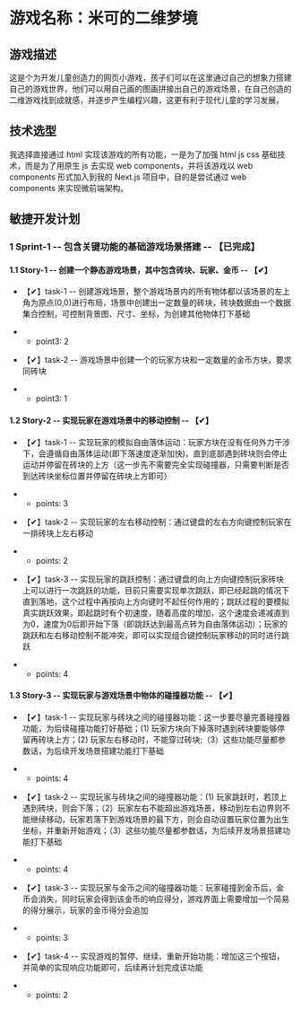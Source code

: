 # 游戏名称：米可的二维梦境

## 游戏描述
  这是个为开发儿童创造力的网页小游戏，孩子们可以在这里通过自己的想象力搭建自己的游戏世界，他们可以用自己画的图画拼接出自己的游戏场景，在自己创造的二维游戏找到成就感，并逐步产生编程兴趣，这更有利于现代儿童的学习发展。

## 技术选型
  我选择直接通过 html 实现该游戏的所有功能，一是为了加强 html js css 基础技术，而是为了用原生 js 去实现 web components，并将该游戏以 web components 形式加入到我的 Next.js 项目中，目的是尝试通过 web components 来实现微前端架构。

## 敏捷开发计划

### 1 Sprint-1 -- 包含关键功能的基础游戏场景搭建 -- 【已完成】

#### 1.1 Story-1 -- 创建一个静态游戏场景，其中包含砖块、玩家、金币 -- 【✔】
* 【✔】task-1 -- 创建游戏场景，整个游戏场景内的所有物体都以该场景的左上角为原点(0,0)进行布局，场景中创建出一定数量的砖块，砖块数据由一个数据集合控制，可控制背景图、尺寸、坐标，为创建其他物体打下基础
* * point3: 2

* 【✔】task-2 -- 游戏场景中创建一个的玩家方块和一定数量的金币方块，要求同砖块
* * point3: 1

#### 1.2 Story-2 -- 实现玩家在游戏场景中的移动控制 -- 【✔】
* 【✔】task-1 -- 实现玩家的模拟自由落体运动：玩家方块在没有任何外力干涉下，会遵循自由落体运动(即下落速度逐渐加快)，直到底部遇到砖块则会停止运动并停留在砖块的上方（这一步先不需要完全实现碰撞器，只需要判断是否到达砖块坐标位置并停留在砖块上方即可）
* * points: 3

* 【✔】task-2 -- 实现玩家的左右移动控制：通过键盘的左右方向键控制玩家在一排砖块上左右移动
* * points: 2

* 【✔】task-3 -- 实现玩家的跳跃控制：通过键盘的向上方向键控制玩家砖块上可以进行一次跳跃的功能，目前只需要实现单次跳跃，即已经起跳的情况下直到落地，这个过程中再按向上方向键时不起任何作用的；跳跃过程的要模拟真实跳跃效果，即起跳时有个初速度，随着高度的增加，这个速度会递减直到为0，速度为0后即开始下落（即跳跃达到最高点转为自由落体运动）；玩家的跳跃和左右移动控制不能冲突，即可以实现组合键控制玩家移动的同时进行跳跃
* * points: 4

#### 1.3 Story-3 -- 实现玩家与游戏场景中物体的碰撞器功能 -- 【✔】
* 【✔】task-1 -- 实现玩家与砖块之间的碰撞器功能：这一步要尽量完善碰撞器功能，为后续碰撞功能打好基础；(1) 玩家方块向下掉落时遇到砖块要能够停留再砖块上方；(2) 玩家左右移动时，不能穿过砖块;（3）这些功能尽量都参数话，为后续开发场景搭建功能打下基础
* * points: 4

* 【✔】task-2 -- 实现玩家与砖块之间的碰撞器功能：(1) 玩家跳跃时，若顶上遇到砖块，则会下落；（2）玩家左右不能超出游戏场景，移动到左右边界则不能继续移动，玩家若落下到游戏场景的最下方，则会自动设置玩家位置为出生坐标，并重新开始游戏；（3）这些功能尽量都参数话，为后续开发场景搭建功能打下基础
* * points: 4

* 【✔】task-3 -- 实现玩家与金币之间的碰撞器功能：玩家碰撞到金币后，金币会消失，同时玩家会得到该金币的响应得分，游戏界面上需要增加一个简易的得分展示，玩家的金币得分会追加
* * points: 3

* 【✔】task-4 -- 实现游戏的暂停、继续、重新开始功能：增加这三个按钮，并简单的实现响应功能即可，后续再计划完成该功能
* * points: 2
